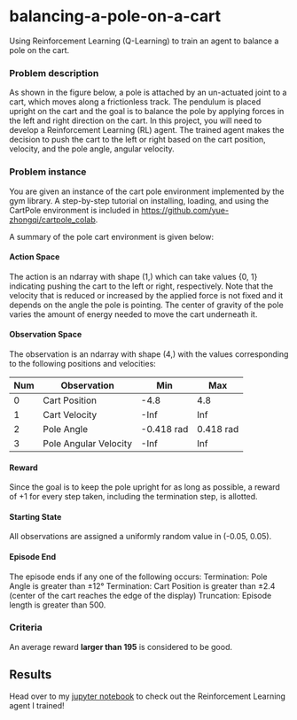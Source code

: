 # balancing-a-pole-on-a-cart
Using Reinforcement Learning (Q-Learning) to train an agent to balance a pole on the cart.


### Problem description
As shown in the figure below, a pole is attached by an un-actuated joint to a cart, which moves along a frictionless track. The pendulum is placed upright on the cart and the goal is to balance the pole by applying forces in the left and right direction on the cart. In this project, you will need to develop a Reinforcement Learning (RL) agent. The trained agent makes the decision to push the cart to the left or right based on the cart position, velocity, and the pole angle, angular velocity.

### Problem instance
You are given an instance of the cart pole environment implemented by the gym library. A step-by-step tutorial on installing, loading, and using the CartPole environment is included in https://github.com/yue-zhongqi/cartpole_colab.

A summary of the pole cart environment is given below:

#### Action Space
The action is an ndarray with shape (1,) which can take values {0, 1} indicating pushing the cart to the left or right, respectively. Note that the velocity that is reduced or increased by the applied force is not fixed and it depends on the angle the pole is pointing. The center of gravity of the pole varies the amount of energy needed to move the cart underneath it.

#### Observation Space
The observation is an ndarray with shape (4,) with the values corresponding to the following positions and velocities:

| Num | Observation | Min | Max |
| --- | --- | --- | --- | 
| 0 | Cart Position | -4.8 | 4.8 |
| 1 | Cart Velocity | -Inf | Inf |
| 2 | Pole Angle | -0.418 rad | 0.418 rad |
| 3 | Pole Angular Velocity | -Inf | Inf  |

#### Reward
Since the goal is to keep the pole upright for as long as possible, a reward of +1 for every step taken, including the termination step, is allotted.

#### Starting State
All observations are assigned a uniformly random value in (-0.05, 0.05).

#### Episode End
The episode ends if any one of the following occurs:
Termination: Pole Angle is greater than ±12°
Termination: Cart Position is greater than ±2.4 (center of the cart reaches the edge of the display)
Truncation: Episode length is greater than 500.


### Criteria
An average reward **larger than 195** is considered to be good.

## Results
Head over to my [jupyter notebook](cartpole_reinforcement_learning.ipynb) to check out the Reinforcement Learning agent I trained!
